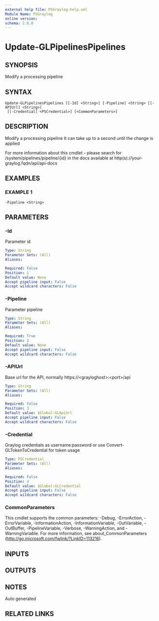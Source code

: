 ```yaml
---
external help file: PSGraylog-help.xml
Module Name: PSGraylog
online version:
schema: 2.0.0
---
```


# Update-GLPipelinesPipelines

## SYNOPSIS
Modify a processing pipeline

## SYNTAX

```
Update-GLPipelinesPipelines [[-Id] <String>] [-Pipeline] <String> [[-APIUrl] <String>]
 [[-Credential] <PSCredential>] [<CommonParameters>]
```

## DESCRIPTION
Modify a processing pipeline
It can take up to a second until the change is applied

For more information about this cmdlet - please search for /system/pipelines/pipeline/{id} in the docs available at http(s)://your-graylog.fqdn/api/api-docs

## EXAMPLES

### EXAMPLE 1
```
-Pipeline <String>
```

## PARAMETERS

### -Id
Parameter id

```yaml
Type: String
Parameter Sets: (All)
Aliases:

Required: False
Position: 1
Default value: None
Accept pipeline input: False
Accept wildcard characters: False
```

### -Pipeline
Parameter pipeline

```yaml
Type: String
Parameter Sets: (All)
Aliases:

Required: True
Position: 2
Default value: None
Accept pipeline input: False
Accept wildcard characters: False
```

### -APIUrl
Base url for the API, normally https://\<grayloghost\>:\<port\>/api

```yaml
Type: String
Parameter Sets: (All)
Aliases:

Required: False
Position: 3
Default value: $Global:GLApiUrl
Accept pipeline input: False
Accept wildcard characters: False
```

### -Credential
Graylog credentials as username:password or use Convert-GLTokenToCredential for token usage

```yaml
Type: PSCredential
Parameter Sets: (All)
Aliases:

Required: False
Position: 4
Default value: $Global:GLCredential
Accept pipeline input: False
Accept wildcard characters: False
```

### CommonParameters
This cmdlet supports the common parameters: -Debug, -ErrorAction, -ErrorVariable, -InformationAction, -InformationVariable, -OutVariable, -OutBuffer, -PipelineVariable, -Verbose, -WarningAction, and -WarningVariable.
For more information, see about_CommonParameters (http://go.microsoft.com/fwlink/?LinkID=113216).

## INPUTS

## OUTPUTS

## NOTES
Auto generated

## RELATED LINKS
